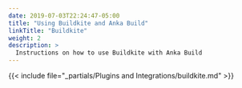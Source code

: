 ```yaml
---
date: 2019-07-03T22:24:47-05:00
title: "Using Buildkite and Anka Build"
linkTitle: "Buildkite"
weight: 2
description: >
  Instructions on how to use Buildkite with Anka Build
---
```


{{< include file="_partials/Plugins and Integrations/buildkite.md" >}}